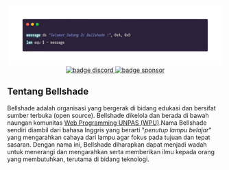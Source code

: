 <p align="center">
    <!-- badge koding assembly-->
    <img alt="banner koding" src="../src/banner_koding.png"><br>
    <!-- badge discord-->
    <a href="http://discord.gg/S4rrXQU"><img alt="badge discord" src="https://img.shields.io/discord/722002048643497994?color=blue&label=discord&logo=discord&logoColor=white&style=for-the-badge">
    <!-- baddge sponsor-->
    <a href="https://saweria.co/bellshade"><img alt="badge sponsor" src="https://img.shields.io/badge/sponsor-30363D?style=for-the-badge&logo=GitHub-Sponsors&logoColor=#white"></a>
</p>
    
## Tentang Bellshade
Bellshade adalah organisasi yang bergerak di bidang edukasi dan bersifat sumber terbuka (open source). Bellshade dikelola dan berada di bawah naungan komunitas [Web Programming UNPAS (WPU)](http://discord.gg/S4rrXQU).Nama Bellshade sendiri diambil dari bahasa Inggris yang berarti "_penutup lampu belajar_" yang mengarahkan cahaya dari lampu agar fokus pada tujuan dan tepat sasaran. Dengan nama ini, Bellshade diharapkan dapat menjadi wadah untuk menerangi dan mengarahkan serta memberikan ilmu kepada orang yang membutuhkan, terutama di bidang teknologi.
